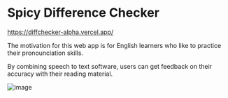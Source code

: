 # Spicy Difference Checker

https://diffchecker-alpha.vercel.app/

The motivation for this web app is for English learners who like to practice their pronounciation skills.

By combining speech to text software, users can get feedback on their accuracy with their reading material.

![image](https://user-images.githubusercontent.com/89943158/190884354-b61460f4-8769-4453-a5bd-65a0e184b6e7.png)
